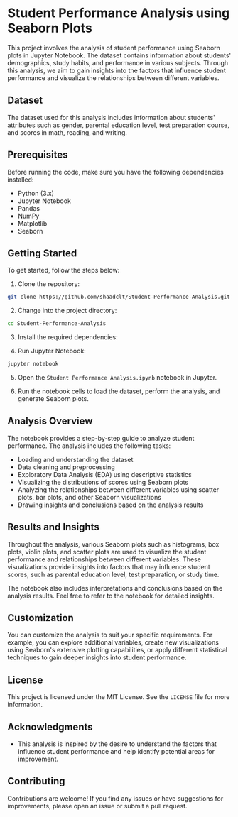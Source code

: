 # Student Performance Analysis using Seaborn Plots

This project involves the analysis of student performance using Seaborn plots in Jupyter Notebook. The dataset contains information about students' demographics, study habits, and performance in various subjects. Through this analysis, we aim to gain insights into the factors that influence student performance and visualize the relationships between different variables.

## Dataset

The dataset used for this analysis includes information about students' attributes such as gender, parental education level, test preparation course, and scores in math, reading, and writing.

## Prerequisites

Before running the code, make sure you have the following dependencies installed:

- Python (3.x)
- Jupyter Notebook
- Pandas
- NumPy
- Matplotlib
- Seaborn

## Getting Started

To get started, follow the steps below:

1. Clone the repository:

```bash
git clone https://github.com/shaadclt/Student-Performance-Analysis.git
```

2. Change into the project directory:

```bash
cd Student-Performance-Analysis
```

3. Install the required dependencies:

4. Run Jupyter Notebook:

```bash
jupyter notebook
```

5. Open the `Student Performance Analysis.ipynb` notebook in Jupyter.

6. Run the notebook cells to load the dataset, perform the analysis, and generate Seaborn plots.

## Analysis Overview

The notebook provides a step-by-step guide to analyze student performance. The analysis includes the following tasks:

- Loading and understanding the dataset
- Data cleaning and preprocessing
- Exploratory Data Analysis (EDA) using descriptive statistics
- Visualizing the distributions of scores using Seaborn plots
- Analyzing the relationships between different variables using scatter plots, bar plots, and other Seaborn visualizations
- Drawing insights and conclusions based on the analysis results

## Results and Insights

Throughout the analysis, various Seaborn plots such as histograms, box plots, violin plots, and scatter plots are used to visualize the student performance and relationships between different variables. These visualizations provide insights into factors that may influence student scores, such as parental education level, test preparation, or study time.

The notebook also includes interpretations and conclusions based on the analysis results. Feel free to refer to the notebook for detailed insights.

## Customization

You can customize the analysis to suit your specific requirements. For example, you can explore additional variables, create new visualizations using Seaborn's extensive plotting capabilities, or apply different statistical techniques to gain deeper insights into student performance.

## License

This project is licensed under the MIT License. See the `LICENSE` file for more information.

## Acknowledgments

- This analysis is inspired by the desire to understand the factors that influence student performance and help identify potential areas for improvement.

## Contributing

Contributions are welcome! If you find any issues or have suggestions for improvements, please open an issue or submit a pull request.
